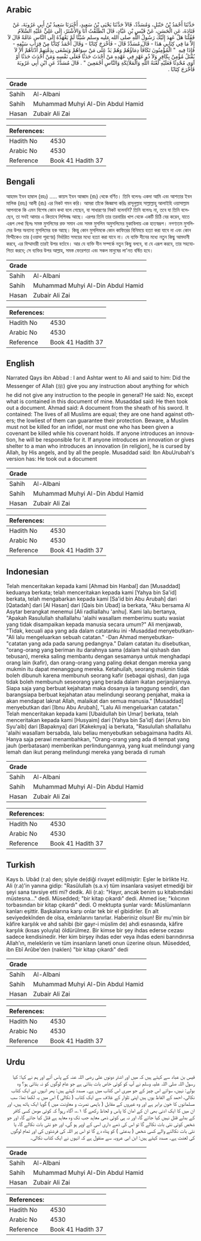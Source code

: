 ## Arabic


<div dir="rtl" lang="ar" style={{fontSize:'larger',backgroundColor:'#f8f9fa',padding:20}}>
حَدَّثَنَا أَحْمَدُ بْنُ حَنْبَلٍ، وَمُسَدَّدٌ، قَالاَ حَدَّثَنَا يَحْيَى بْنُ سَعِيدٍ، أَخْبَرَنَا سَعِيدُ بْنُ أَبِي عَرُوبَةَ، عَنْ قَتَادَةَ، عَنِ الْحَسَنِ، عَنْ قَيْسِ بْنِ عَبَّادٍ، قَالَ انْطَلَقْتُ أَنَا وَالأَشْتَرُ، إِلَى عَلِيٍّ عَلَيْهِ السَّلاَمُ فَقُلْنَا هَلْ عَهِدَ إِلَيْكَ رَسُولُ اللَّهِ صلى الله عليه وسلم شَيْئًا لَمْ يَعْهَدْهُ إِلَى النَّاسِ عَامَّةً قَالَ لاَ إِلاَّ مَا فِي كِتَابِي هَذَا - قَالَ مُسَدَّدٌ قَالَ - فَأَخْرَجَ كِتَابًا - وَقَالَ أَحْمَدُ كِتَابًا مِنْ قِرَابِ سَيْفِهِ - فَإِذَا فِيهِ ‏ "‏ الْمُؤْمِنُونَ تَكَافَأُ دِمَاؤُهُمْ وَهُمْ يَدٌ عَلَى مَنْ سِوَاهُمْ وَيَسْعَى بِذِمَّتِهِمْ أَدْنَاهُمْ أَلاَ لاَ يُقْتَلُ مُؤْمِنٌ بِكَافِرٍ وَلاَ ذُو عَهْدٍ فِي عَهْدِهِ مَنْ أَحْدَثَ حَدَثًا فَعَلَى نَفْسِهِ وَمَنْ أَحْدَثَ حَدَثًا أَوْ آوَى مُحْدِثًا فَعَلَيْهِ لَعْنَةُ اللَّهِ وَالْمَلاَئِكَةِ وَالنَّاسِ أَجْمَعِينَ ‏"‏ ‏.‏ قَالَ مُسَدَّدٌ عَنِ ابْنِ أَبِي عَرُوبَةَ فَأَخْرَجَ كِتَابًا ‏.‏
</div>
<div style={{backgroundColor:'#f8f9fa',padding:20, marginBottom: 10}}><table> <thead> <tr> <th>Grade</th> <th></th> </tr> </thead> <tbody> <tr><td>Sahih</td><td>Al-Albani</td></tr><tr><td>Sahih</td><td>Muhammad Muhyi Al-Din Abdul Hamid</td></tr><tr><td>Hasan</td><td>Zubair Ali Zai</td></tr></tbody></table><table> <thead> <tr> <th>References:</th> <th></th> </tr> </thead> <tbody><tr><td>Hadith No</td><td>4530</td></tr><tr><td>Arabic No</td><td>4530</td></tr><tr><td>Reference</td><td>Book 41 Hadith 37</td></tr></tbody></table></div>

## Bengali


<div dir="ltr" lang="bn" style={{fontSize:'larger',backgroundColor:'#f8f9fa',padding:20}}>
আহমদ ইবন হাম্বাল (রহঃ) ..... কায়স ইবন আব্বাদ (রাঃ) থেকে বর্ণিত। তিনি বলেনঃ একদা আমি এবং আশতার ইবন মালিক (রহঃ) আলী (রাঃ) এর নিকট গমন করি। আমরা তাঁকে জিজ্ঞাসা করিঃ রাসূলুল্লাহ সাল্লাল্লাহু আলাইহি ওয়াসাল্লাম আপনাকে কি এমন বিশেষ কোন কথা বলে গেছেন, যা সাধারণের নিকট বলেননি? তিনি বলেনঃ না, তবে যা তিনি বলেছেন, তা সবই আমার এ কিতাবে লিপিবদ্ধ আছে। এরপর তিনি তার তরবারির খাপ থেকে একটি চিঠি বের করেন, যাতে এরূপ লেখা ছিলঃ সমস্ত মুসলিমের রক্ত সমান এবং সমস্ত মুসলিম অমুসলিমের মুকাবিলায় এক হাতস্বরূপ। নগণ্যতম মুসলিমের উপর অন্যান্য মুসলিমের হক আছে। কিন্তু কোন মুসলিমকে কোন কাফিরের বিনিময়ে হত্যা করা যাবে না এবং কোন যিম্মীকেও তার (ওয়াদা পূরণের) নির্ধারিত সময়ের মধ্যে হত্যা করা যাবে না। যে ব্যক্তি দীনের মধ্যে নতুন কিছু আমদানী করবে, এর যিম্মাদারী তারই উপর বর্তাবে। আর যে ব্যক্তি দীন সম্পর্কে নতুন কিছু বলবে, বা যে এরূপ করবে, তার সহযোগিতা করবে; সে ব্যক্তির উপর আল্লাহ, সমস্ত ফেরেশতা এবং সকল মানুষের লা'নত বর্ষিত হবে।
</div>
<div style={{backgroundColor:'#f8f9fa',padding:20, marginBottom: 10}}><table> <thead> <tr> <th>Grade</th> <th></th> </tr> </thead> <tbody> <tr><td>Sahih</td><td>Al-Albani</td></tr><tr><td>Sahih</td><td>Muhammad Muhyi Al-Din Abdul Hamid</td></tr><tr><td>Hasan</td><td>Zubair Ali Zai</td></tr></tbody></table><table> <thead> <tr> <th>References:</th> <th></th> </tr> </thead> <tbody><tr><td>Hadith No</td><td>4530</td></tr><tr><td>Arabic No</td><td>4530</td></tr><tr><td>Reference</td><td>Book 41 Hadith 37</td></tr></tbody></table></div>

## English


<div dir="ltr" lang="en" style={{fontSize:'larger',backgroundColor:'#f8f9fa',padding:20}}>
Narrated Qays ibn Abbad : I and Ashtar went to Ali and said to him: Did the Messenger of Allah (ﷺ) give you any instruction about anything for which he did not give any instruction to the people in general? He said: No, except what is contained in this document of mine. Musaddad said: He then took out a document. Ahmad said: A document from the sheath of his sword. It contained: The lives of all Muslims are equal; they are one hand against others; the lowliest of them can guarantee their protection. Beware, a Muslim must not be killed for an infidel, nor must one who has been given a covenant be killed while his covenant holds. If anyone introduces an innovation, he will be responsible for it. If anyone introduces an innovation or gives shelter to a man who introduces an innovation (in religion), he is cursed by Allah, by His angels, and by all the people. Musaddad said: Ibn AbuUrubah's version has: He took out a document
</div>
<div style={{backgroundColor:'#f8f9fa',padding:20, marginBottom: 10}}><table> <thead> <tr> <th>Grade</th> <th></th> </tr> </thead> <tbody> <tr><td>Sahih</td><td>Al-Albani</td></tr><tr><td>Sahih</td><td>Muhammad Muhyi Al-Din Abdul Hamid</td></tr><tr><td>Hasan</td><td>Zubair Ali Zai</td></tr></tbody></table><table> <thead> <tr> <th>References:</th> <th></th> </tr> </thead> <tbody><tr><td>Hadith No</td><td>4530</td></tr><tr><td>Arabic No</td><td>4530</td></tr><tr><td>Reference</td><td>Book 41 Hadith 37</td></tr></tbody></table></div>

## Indonesian


<div dir="ltr" lang="id" style={{fontSize:'larger',backgroundColor:'#f8f9fa',padding:20}}>
Telah menceritakan kepada kami [Ahmad bin Hanbal] dan [Musaddad] keduanya berkata; telah menceritakan kepada kami [Yahya bin Sa'id] berkata, telah mengabarkan kepada kami [Sa'id bin Abu Arubah] dari [Qatadah] dari [Al Hasan] dari [Qais bin Ubad] ia berkata, "Aku bersama Al Asytar berangkat menemui [Ali radliallahu 'anhu]. Kami lalu bertanya, "Apakah Rasulullah shallallahu 'alaihi wasallam memberimu suatu wasiat yang tidak disampaikan kepada manusia secara umum?" Ali menjawab, "Tidak, kecuali apa yang ada dalam catatanku ini -Musaddad menyebutkan- "Ali lalu mengeluarkan sebuah catatan." -Dan Ahmad menyebutkan- "catatan yang ada pada sarung pedangnya." Dalam catatan itu disebutkan, "orang-orang yang beriman itu darahnya sama (dalam hal qishash dan tebusan), mereka saling membantu dengan sesamanya untuk menghadapi orang lain (kafir), dan orang-orang yang paling dekat dengan mereka yang mukmin itu dapat menanggung mereka. Ketahuilah, seorang mukmin tidak boleh dibunuh karena membunuh seorang kafir (sebagai qishas), dan juga tidak boleh membunuh seseorang yang berada dalam ikatan perjanjiannya. Siapa saja yang berbuat kejahatan maka dosanya ia tanggung sendiri, dan barangsiapa berbuat kejahatan atau melindungi seorang penjahat, maka ia akan mendapat laknat Allah, malaikat dan semua manusia." [Musaddad] menyebutkan dari [Ibnu Abu Arubah], "Lalu Ali mengeluarkan catatan." Telah menceritakan kepada kami [Ubaidullah bin Umar] berkata, telah menceritakan kepada kami [Husyaim] dari [Yahya bin Sa'id] dari [Amru bin Syu'aib] dari [Bapaknya] dari [Kakeknya] ia berkata, "Rasulullah shallallahu 'alaihi wasallam bersabda, lalu beliau menyebutkan sebagaimana hadits Ali. Hanya saja perawi menambahkan, "Orang-orang yang ada di tempat yang jauh (perbatasan) memberikan perlindungannya, yang kuat melindungi yang lemah dan ikut perang melindungi mereka yang berada di rumah
</div>
<div style={{backgroundColor:'#f8f9fa',padding:20, marginBottom: 10}}><table> <thead> <tr> <th>Grade</th> <th></th> </tr> </thead> <tbody> <tr><td>Sahih</td><td>Al-Albani</td></tr><tr><td>Sahih</td><td>Muhammad Muhyi Al-Din Abdul Hamid</td></tr><tr><td>Hasan</td><td>Zubair Ali Zai</td></tr></tbody></table><table> <thead> <tr> <th>References:</th> <th></th> </tr> </thead> <tbody><tr><td>Hadith No</td><td>4530</td></tr><tr><td>Arabic No</td><td>4530</td></tr><tr><td>Reference</td><td>Book 41 Hadith 37</td></tr></tbody></table></div>

## Turkish


<div dir="ltr" lang="tr" style={{fontSize:'larger',backgroundColor:'#f8f9fa',padding:20}}>
Kays b. Ubâd (r.a) den; şöyle de(diği rivayet edil)miştir: Eşler le birlikte Hz. Ali (r.a)'in yanına gidip: "Rasûlullah (s.a.v) tüm insanlara vasiyet etmediği bir şeyi sana tavsiye etti mi? dedik. Ali (r.a): "Hayır, ancak benim şu kitabımdaki müstesna..." dedi. Müsedded; "bir kitap çıkardı" dedi. Ahmed ise; "kılıcının torbasından bir kitap çıkardı" dedi. O mektupta şunlar vardı: Müslümanların kanları eşittir. Başkalarına karşı onlar tek bir el gibidirler. En alt seviyedekînden de olsa, emânlarını tanırlar. Haberiniz olsun! Bir mu'min bir kâfire karşılık ve ahd sahibi (bir gayr-i müslim de) ahdi esnasında, kâfire karşılık (kısas yoluyla) öldürülmez. Bir kimse bir şey ihdas ederse cezası sadece kendisinedir. Her kim birşey ihdas eder veya ihdas edeni barındırırsa Allah'ın, meleklerin ve tüm insanların laneti onun üzerine olsun. Müsedded, ibn Ebî Arûbe'den (naklen) "bir kitap çıkardı" dedi
</div>
<div style={{backgroundColor:'#f8f9fa',padding:20, marginBottom: 10}}><table> <thead> <tr> <th>Grade</th> <th></th> </tr> </thead> <tbody> <tr><td>Sahih</td><td>Al-Albani</td></tr><tr><td>Sahih</td><td>Muhammad Muhyi Al-Din Abdul Hamid</td></tr><tr><td>Hasan</td><td>Zubair Ali Zai</td></tr></tbody></table><table> <thead> <tr> <th>References:</th> <th></th> </tr> </thead> <tbody><tr><td>Hadith No</td><td>4530</td></tr><tr><td>Arabic No</td><td>4530</td></tr><tr><td>Reference</td><td>Book 41 Hadith 37</td></tr></tbody></table></div>

## Urdu


<div dir="rtl" lang="ur" style={{fontSize:'larger',backgroundColor:'#f8f9fa',padding:20}}>
قیس بن عباد سے کہتے ہیں کہ میں اور اشتر دونوں علی رضی اللہ عنہ کے پاس آئے اور ہم نے کہا: کیا رسول اللہ صلی اللہ علیہ وسلم نے آپ کو کوئی خاص بات بتائی ہے جو عام لوگوں کو نہ بتائی ہو؟ وہ بولے: نہیں، سوائے اس چیز کے جو میری اس کتاب میں ہے۔ مسدد کہتے ہیں: پھر انہوں نے ایک کتاب نکالی، احمد کے الفاظ یوں ہیں اپنی تلوار کے غلاف سے ایک کتاب ( نکالی ) اس میں یہ لکھا تھا: سب مسلمانوں کا خون برابر ہے اور وہ غیروں کے مقابل ( باہمی نصرت و معاونت میں ) گویا ایک ہاتھ ہیں، اور ان میں کا ایک ادنی بھی ان کے امان کا پاس و لحاظ رکھے گا ۱؎، آگاہ رہو! کہ کوئی مومن کسی کافر کے بدلے قتل نہیں کیا جائے گا، اور نہ ہی کوئی ذمی معاہد جب تک وہ معاہد ہے قتل کیا جائے گا، اور جو شخص کوئی نئی بات نکالے گا تو اس کی ذمے داری اسی کے اوپر ہو گی، اور جو نئی بات نکالے گا، یا نئی بات نکالنے والے کسی شخص ( بدعتی ) کو پناہ دے گا تو اس پر اللہ کی فرشتوں کی اور تمام لوگوں کی لعنت ہے۔ مسدد کہتے ہیں: ابن ابی عروبہ سے منقول ہے کہ انہوں نے ایک کتاب نکالی۔
</div>
<div style={{backgroundColor:'#f8f9fa',padding:20, marginBottom: 10}}><table> <thead> <tr> <th>Grade</th> <th></th> </tr> </thead> <tbody> <tr><td>Sahih</td><td>Al-Albani</td></tr><tr><td>Sahih</td><td>Muhammad Muhyi Al-Din Abdul Hamid</td></tr><tr><td>Hasan</td><td>Zubair Ali Zai</td></tr></tbody></table><table> <thead> <tr> <th>References:</th> <th></th> </tr> </thead> <tbody><tr><td>Hadith No</td><td>4530</td></tr><tr><td>Arabic No</td><td>4530</td></tr><tr><td>Reference</td><td>Book 41 Hadith 37</td></tr></tbody></table></div>